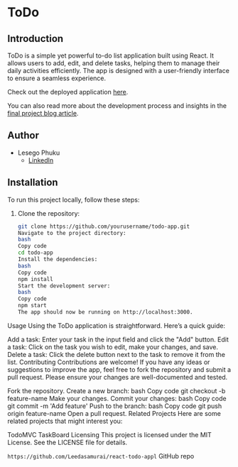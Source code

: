 # ToDo

## Introduction

ToDo is a simple yet powerful to-do list application built using React. It allows users to add, edit, and delete tasks, helping them to manage their daily activities efficiently. The app is designed with a user-friendly interface to ensure a seamless experience.

Check out the deployed application [here](https://lovely-faun-7d0036.netlify.app/).

You can also read more about the development process and insights in the [final project blog article](#).

## Author

- Lesego Phuku
  - [LinkedIn](https://www.linkedin.com/in/lesego-phuku)

## Installation

To run this project locally, follow these steps:

1. Clone the repository:
   ```bash
   git clone https://github.com/yourusername/todo-app.git
   Navigate to the project directory:
   bash
   Copy code
   cd todo-app
   Install the dependencies:
   bash
   Copy code
   npm install
   Start the development server:
   bash
   Copy code
   npm start
   The app should now be running on http://localhost:3000.
   ```

Usage
Using the ToDo application is straightforward. Here’s a quick guide:

Add a task: Enter your task in the input field and click the "Add" button.
Edit a task: Click on the task you wish to edit, make your changes, and save.
Delete a task: Click the delete button next to the task to remove it from the list.
Contributing
Contributions are welcome! If you have any ideas or suggestions to improve the app, feel free to fork the repository and submit a pull request. Please ensure your changes are well-documented and tested.

Fork the repository.
Create a new branch:
bash
Copy code
git checkout -b feature-name
Make your changes.
Commit your changes:
bash
Copy code
git commit -m 'Add feature'
Push to the branch:
bash
Copy code
git push origin feature-name
Open a pull request.
Related Projects
Here are some related projects that might interest you:

TodoMVC
TaskBoard
Licensing
This project is licensed under the MIT License. See the LICENSE file for details.

`https://github.com/Leedasamurai/react-todo-appl` GitHub repo
